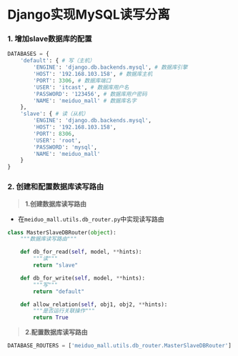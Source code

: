 # Django实现MySQL读写分离

### 1. 增加slave数据库的配置

```python
DATABASES = {
    'default': { # 写（主机）
        'ENGINE': 'django.db.backends.mysql', # 数据库引擎
        'HOST': '192.168.103.158', # 数据库主机
        'PORT': 3306, # 数据库端口
        'USER': 'itcast', # 数据库用户名
        'PASSWORD': '123456', # 数据库用户密码
        'NAME': 'meiduo_mall' # 数据库名字
    },
    'slave': { # 读（从机）
        'ENGINE': 'django.db.backends.mysql',
        'HOST': '192.168.103.158',
        'PORT': 8306,
        'USER': 'root',
        'PASSWORD': 'mysql',
        'NAME': 'meiduo_mall'
    }
}
```

### 2. 创建和配置数据库读写路由

> **1.创建数据库读写路由**
* 在`meiduo_mall.utils.db_router.py`中实现读写路由

```python
class MasterSlaveDBRouter(object):
    """数据库读写路由"""

    def db_for_read(self, model, **hints):
        """读"""
        return "slave"

    def db_for_write(self, model, **hints):
        """写"""
        return "default"

    def allow_relation(self, obj1, obj2, **hints):
        """是否运行关联操作"""
        return True
```

> **2.配置数据库读写路由**

```python
DATABASE_ROUTERS = ['meiduo_mall.utils.db_router.MasterSlaveDBRouter']
```